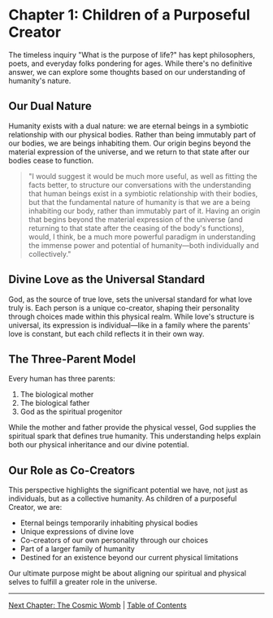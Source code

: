 # Chapter 1: Children of a Purposeful Creator

The timeless inquiry "What is the purpose of life?" has kept philosophers, poets, and everyday folks pondering for ages. While there's no definitive answer, we can explore some thoughts based on our understanding of humanity's nature.

## Our Dual Nature

Humanity exists with a dual nature: we are eternal beings in a symbiotic relationship with our physical bodies. Rather than being immutably part of our bodies, we are beings inhabiting them. Our origin begins beyond the material expression of the universe, and we return to that state after our bodies cease to function.

> "I would suggest it would be much more useful, as well as fitting the facts better, to structure our conversations with the understanding that human beings exist in a symbiotic relationship with their bodies, but that the fundamental nature of humanity is that we are a being inhabiting our body, rather than immutably part of it. Having an origin that begins beyond the material expression of the universe (and returning to that state after the ceasing of the body's functions), would, I think, be a much more powerful paradigm in understanding the immense power and potential of humanity—both individually and collectively."

## Divine Love as the Universal Standard

God, as the source of true love, sets the universal standard for what love truly is. Each person is a unique co-creator, shaping their personality through choices made within this physical realm. While love's structure is universal, its expression is individual—like in a family where the parents' love is constant, but each child reflects it in their own way.

## The Three-Parent Model

Every human has three parents:
1. The biological mother
2. The biological father
3. God as the spiritual progenitor

While the mother and father provide the physical vessel, God supplies the spiritual spark that defines true humanity. This understanding helps explain both our physical inheritance and our divine potential.

## Our Role as Co-Creators

This perspective highlights the significant potential we have, not just as individuals, but as a collective humanity. As children of a purposeful Creator, we are:
- Eternal beings temporarily inhabiting physical bodies
- Unique expressions of divine love
- Co-creators of our own personality through our choices
- Part of a larger family of humanity
- Destined for an existence beyond our current physical limitations

Our ultimate purpose might be about aligning our spiritual and physical selves to fulfill a greater role in the universe. 

---
[Next Chapter: The Cosmic Womb](chapter2.md) | [Table of Contents](../table_of_contents.md) 
